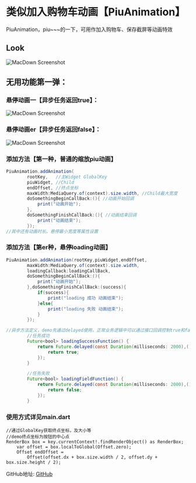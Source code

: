 # 类似加入购物车动画【PiuAnimation】

PiuAnimation，piu~~~的一下，可用作加入购物车、保存截屏等动画特效

## Look

![MacDown Screenshot](https://github.com/MetroLH/piu_animation/blob/main/screenshot/Simulator%20Screen%20Recording%20-%20iPhone%2013%20Pro%20-%202022-03-10%20at%2013.45.04.gif?raw=true)

## 无用功能第一弹：

### 悬停动画一【异步任务返回true】：

![MacDown Screenshot](https://github.com/MetroLH/piu_animation/blob/main/screenshot/loading_true.gif?raw=true)

### 悬停动画er【异步任务返回false】：

![MacDown Screenshot](https://github.com/MetroLH/piu_animation/blob/main/screenshot/loading_false.gif?raw=true)

### 添加方法【第一种，普通的缩放piu动画】

```java
PiuAnimation.addAnimation(
        rootKey,   //主Widget GlobalKey
        piuWidget, //Child
        endOffset, //终点坐标
        maxWidth:MediaQuery.of(context).size.width, //Child最大宽度
        doSomethingBeginCallBack:(){ //动画开始回调
            print("动画开始");
        },
        doSomethingFinishCallBack:(){ //动画结束回调
            print("动画结束");
        });
//其中还有动画时长、悬停最小宽度等属性设置
```

### 添加方法【第er种，悬停loading动画】

```java
PiuAnimation.addAnimation(rootKey,piuWidget,endOffset,
        maxWidth:MediaQuery.of(context).size.width,
        loadingCallback:loadingCallBack,
        doSomethingBeginCallBack:(){
            print("动画开始");
        },doSomethingFinishCallBack:(success){
            if(success){
                print("loading 成功 动画结束");
            }else{
                print("loading 失败 动画结束");
            }
        });

//异步方法定义，demo先通过delayed使用，正常业务逻辑中可以通过接口回调控制true和false
        //任务成功
        Future<bool> loadingSuccessFunction() {
            return Future.delayed(const Duration(milliseconds: 2000),(){
                return true;
            });
        }

        //任务失败
        Future<bool> loadingFieldFunction() {
            return Future.delayed(const Duration(milliseconds: 2000),(){
                return false;
            });
        }

```

### 使用方式详见main.dart

```
//通过GlobalKey获取终点坐标，及大小等
//demo终点坐标为按钮的中心点
RenderBox box = key.currentContext!.findRenderObject() as RenderBox;
    var offset = box.localToGlobal(Offset.zero);
    Offset endOffset =
        Offset(offset.dx + box.size.width / 2, offset.dy + box.size.height / 2);
```

GitHub地址: [GitHub](https://github.com/MetroLH/piu_animation)

